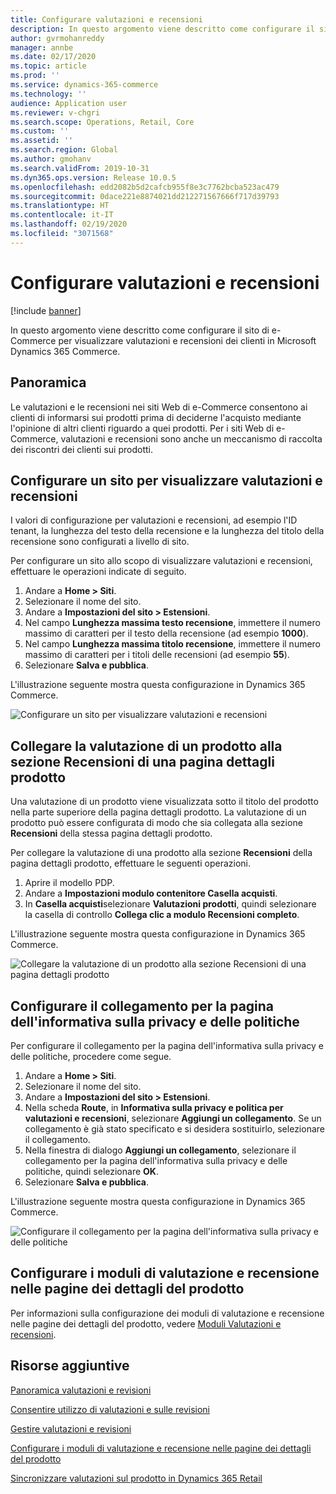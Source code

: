```yaml
---
title: Configurare valutazioni e recensioni
description: In questo argomento viene descritto come configurare il sito di e-Commerce per visualizzare valutazioni e recensioni dei clienti in Microsoft Dynamics 365 Commerce.
author: gvrmohanreddy
manager: annbe
ms.date: 02/17/2020
ms.topic: article
ms.prod: ''
ms.service: dynamics-365-commerce
ms.technology: ''
audience: Application user
ms.reviewer: v-chgri
ms.search.scope: Operations, Retail, Core
ms.custom: ''
ms.assetid: ''
ms.search.region: Global
ms.author: gmohanv
ms.search.validFrom: 2019-10-31
ms.dyn365.ops.version: Release 10.0.5
ms.openlocfilehash: edd2082b5d2cafcb955f8e3c7762bcba523ac479
ms.sourcegitcommit: 0dace221e8874021dd212271567666f717d39793
ms.translationtype: HT
ms.contentlocale: it-IT
ms.lasthandoff: 02/19/2020
ms.locfileid: "3071568"
---
```

# <a name="configure-ratings-and-reviews"></a>Configurare valutazioni e recensioni

[!include [banner](includes/banner.md)]

In questo argomento viene descritto come configurare il sito di e-Commerce per visualizzare valutazioni e recensioni dei clienti in Microsoft Dynamics 365 Commerce.

## <a name="overview"></a>Panoramica

Le valutazioni e le recensioni nei siti Web di e-Commerce consentono ai clienti di informarsi sui prodotti prima di deciderne l'acquisto mediante l'opinione di altri clienti riguardo a quei prodotti. Per i siti Web di e-Commerce, valutazioni e recensioni sono anche un meccanismo di raccolta dei riscontri dei clienti sui prodotti. 

## <a name="configure-a-site-to-show-ratings-and-reviews"></a>Configurare un sito per visualizzare valutazioni e recensioni

I valori di configurazione per valutazioni e recensioni, ad esempio l'ID tenant, la lunghezza del testo della recensione e la lunghezza del titolo della recensione sono configurati a livello di sito. 

Per configurare un sito allo scopo di visualizzare valutazioni e recensioni, effettuare le operazioni indicate di seguito. 

1. Andare a **Home \> Siti**.
1. Selezionare il nome del sito. 
1. Andare a **Impostazioni del sito \> Estensioni**. 
1. Nel campo **Lunghezza massima testo recensione**, immettere il numero massimo di caratteri per il testo della recensione (ad esempio **1000**). 
1. Nel campo **Lunghezza massima titolo recensione**, immettere il numero massimo di caratteri per i titoli delle recensioni (ad esempio **55**). 
1. Selezionare **Salva e pubblica**. 

L'illustrazione seguente mostra questa configurazione in Dynamics 365 Commerce.

![Configurare un sito per visualizzare valutazioni e recensioni](media/rnr-eCommerce-site-appsettings.png)

## <a name="link-a-product-rating-to-the-reviews-section-of-a-pdp"></a>Collegare la valutazione di un prodotto alla sezione Recensioni di una pagina dettagli prodotto

Una valutazione di un prodotto viene visualizzata sotto il titolo del prodotto nella parte superiore della pagina dettagli prodotto. La valutazione di un prodotto può essere configurata di modo che sia collegata alla sezione **Recensioni** della stessa pagina dettagli prodotto. 

Per collegare la valutazione di una prodotto alla sezione **Recensioni** della pagina dettagli prodotto, effettuare le seguenti operazioni.

1. Aprire il modello PDP. 
1. Andare a **Impostazioni modulo contenitore Casella acquisti**.
1. In **Casella acquisti**selezionare **Valutazioni prodotti**, quindi selezionare la casella di controllo **Collega clic a modulo Recensioni completo**.

L'illustrazione seguente mostra questa configurazione in Dynamics 365 Commerce.

![Collegare la valutazione di un prodotto alla sezione Recensioni di una pagina dettagli prodotto](media/rnr-eCommerce-buy-box-rating-summary.png)

## <a name="configure-the-link-for-the-privacy-and-policy-page"></a>Configurare il collegamento per la pagina dell'informativa sulla privacy e delle politiche

Per configurare il collegamento per la pagina dell'informativa sulla privacy e delle politiche, procedere come segue.

1. Andare a **Home \> Siti**.
1. Selezionare il nome del sito. 
1. Andare a **Impostazioni del sito \> Estensioni**.
1. Nella scheda **Route**, in **Informativa sulla privacy e politica per valutazioni e recensioni**, selezionare **Aggiungi un collegamento**. Se un collegamento è già stato specificato e si desidera sostituirlo, selezionare il collegamento. 
1. Nella finestra di dialogo **Aggiungi un collegamento**, selezionare il collegamento per la pagina dell'informativa sulla privacy e delle politiche, quindi selezionare **OK**. 
1. Selezionare **Salva e pubblica**. 

L'illustrazione seguente mostra questa configurazione in Dynamics 365 Commerce.

![Configurare il collegamento per la pagina dell'informativa sulla privacy e delle politiche](media/rnr-eCommerce-rnr-privacy-policy-link.png)

## <a name="configure-ratings-and-reviews-modules-on-product-details-pages"></a>Configurare i moduli di valutazione e recensione nelle pagine dei dettagli del prodotto

Per informazioni sulla configurazione dei moduli di valutazione e recensione nelle pagine dei dettagli del prodotto, vedere [Moduli Valutazioni e recensioni](ratings-reviews-modules.md).

## <a name="additional-resources"></a>Risorse aggiuntive

[Panoramica valutazioni e revisioni](ratings-reviews-overview.md)

[Consentire utilizzo di valutazioni e sulle revisioni](opt-in-ratings-reviews.md)

[Gestire valutazioni e revisioni](manage-reviews.md)

[Configurare i moduli di valutazione e recensione nelle pagine dei dettagli del prodotto](ratings-reviews-modules.md)

[Sincronizzare valutazioni sul prodotto in Dynamics 365 Retail](sync-product-ratings.md)
